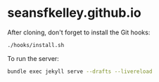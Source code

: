 # seansfkelley.github.io

After cloning, don't forget to install the Git hooks:

```sh
./hooks/install.sh
```

To run the server:

```sh
bundle exec jekyll serve --drafts --livereload
```
